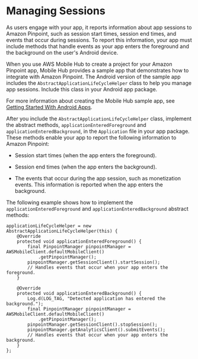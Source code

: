 # Managing Sessions<a name="mobile-sdk-android-sessions"></a>

As users engage with your app, it reports information about app sessions to Amazon Pinpoint, such as session start times, session end times, and events that occur during sessions\. To report this information, your app must include methods that handle events as your app enters the foreground and the background on the user's Android device\.

When you use AWS Mobile Hub to create a project for your Amazon Pinpoint app, Mobile Hub provides a sample app that demonstrates how to integrate with Amazon Pinpoint\. The Android version of the sample app includes the `AbstractApplicationLifeCycleHelper` class to help you manage app sessions\. Include this class in your Android app package\.

For more information about creating the Mobile Hub sample app, see [Getting Started With Android Apps](getting-started-android.md)\.

After you include the `AbstractApplicationLifeCycleHelper` class, implement the abstract methods, `applicationEnteredForeground` and `applicationEnteredBackground`, in the `Application` file in your app package\. These methods enable your app to report the following information to Amazon Pinpoint:

+ Session start times \(when the app enters the foreground\)\.

+ Session end times \(when the app enters the background\)\.

+ The events that occur during the app session, such as monetization events\. This information is reported when the app enters the background\.

The following example shows how to implement the `applicationEnteredForeground` and `applicationEnteredBackground` abstract methods:

```
applicationLifeCycleHelper = new AbstractApplicationLifeCycleHelper(this) {
    @Override
    protected void applicationEnteredForeground() {
        final PinpointManager pinpointManager = AWSMobileClient.defaultMobileClient()
            .getPinpointManager();
        pinpointManager.getSessionClient().startSession();
        // Handles events that occur when your app enters the foreground.
    }

    @Override
    protected void applicationEnteredBackground() {
        Log.d(LOG_TAG, "Detected application has entered the background.");
        final PinpointManager pinpointManager = AWSMobileClient.defaultMobileClient()
            .getPinpointManager();
        pinpointManager.getSessionClient().stopSession();
        pinpointManager.getAnalyticsClient().submitEvents();
        // Handles events that occur when your app enters the background.
    }
};
```